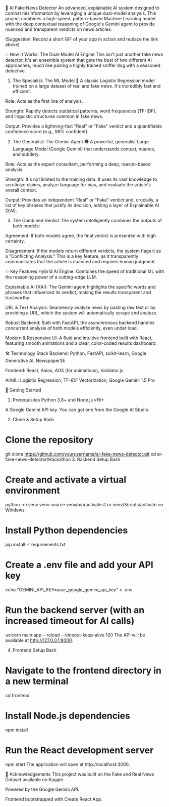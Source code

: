 🤖 AI Fake News Detector
An advanced, explainable AI system designed to combat misinformation by leveraging a unique dual-model analysis. This project combines a high-speed, pattern-based Machine Learning model with the deep contextual reasoning of Google's Gemini agent to provide nuanced and transparent verdicts on news articles.

(Suggestion: Record a short GIF of your app in action and replace the link above)

💡 How It Works: The Dual-Model AI Engine
This isn't just another fake news detector. It's an ensemble system that gets the best of two different AI approaches, much like pairing a highly trained sniffer dog with a seasoned detective.

1. The Specialist: The ML Model 🐾
A classic Logistic Regression model trained on a large dataset of real and fake news. It's incredibly fast and efficient.

Role: Acts as the first line of analysis.

Strength: Rapidly detects statistical patterns, word frequencies (TF-IDF), and linguistic structures common in fake news.

Output: Provides a lightning-fast "Real" or "Fake" verdict and a quantifiable confidence score (e.g., 98% confident).

2. The Generalist: The Gemini Agent 🕵️
A powerful, generalist Large Language Model (Google Gemini) that understands context, nuance, and subtlety.

Role: Acts as the expert consultant, performing a deep, reason-based analysis.

Strength: It's not limited to the training data. It uses its vast knowledge to scrutinize claims, analyze language for bias, and evaluate the article's overall context.

Output: Provides an independent "Real" or "Fake" verdict and, crucially, a list of key phrases that justify its decision, adding a layer of Explainable AI (XAI).

3. The Combined Verdict
The system intelligently combines the outputs of both models:

Agreement: If both models agree, the final verdict is presented with high certainty.

Disagreement: If the models return different verdicts, the system flags it as a "Conflicting Analysis." This is a key feature, as it transparently communicates that the article is nuanced and requires human judgment.

✨ Key Features
Hybrid AI Engine: Combines the speed of traditional ML with the reasoning power of a cutting-edge LLM.

Explainable AI (XAI): The Gemini agent highlights the specific words and phrases that influenced its verdict, making the results transparent and trustworthy.

URL & Text Analysis: Seamlessly analyze news by pasting raw text or by providing a URL, which the system will automatically scrape and analyze.

Robust Backend: Built with FastAPI, the asynchronous backend handles concurrent analysis of both models efficiently, even under load.

Modern & Responsive UI: A fluid and intuitive frontend built with React, featuring smooth animations and a clear, color-coded results dashboard.

🛠️ Technology Stack
Backend: Python, FastAPI, scikit-learn, Google Generative AI, Newspaper3k

Frontend: React, Axios, AOS (for animations), Validator.js

AI/ML: Logistic Regression, TF-IDF Vectorization, Google Gemini 1.5 Pro

🚀 Getting Started
1. Prerequisites
Python 3.8+ and Node.js v16+

A Google Gemini API key. You can get one from the Google AI Studio.

2. Clone & Setup
Bash

# Clone the repository
git clone https://github.com/yourusername/ai-fake-news-detector.git
cd ai-fake-news-detector/Hackathon
3. Backend Setup
Bash

# Create and activate a virtual environment
python -m venv venv
source venv/bin/activate  # or venv\Scripts\activate on Windows

# Install Python dependencies
pip install -r requirements.txt

# Create a .env file and add your API key
echo "GEMINI_API_KEY=your_google_gemini_api_key" > .env

# Run the backend server (with an increased timeout for AI calls)
uvicorn main:app --reload --timeout-keep-alive 120
The API will be available at http://127.0.0.1:8000.

4. Frontend Setup
Bash

# Navigate to the frontend directory in a new terminal
cd frontend

# Install Node.js dependencies
npm install

# Run the React development server
npm start
The application will open at http://localhost:3000.

📖 Acknowledgements
This project was built on the Fake and Real News Dataset available on Kaggle.

Powered by the Google Gemini API.

Frontend bootstrapped with Create React App.
